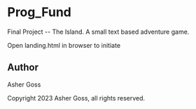 # Prog_Fund

Final Project -- The Island.  A small text based adventure game. 

Open landing.html in browser to initiate

## Author

Asher Goss

Copyright 2023 Asher Goss, all rights reserved.
